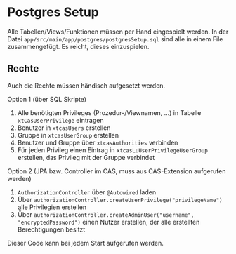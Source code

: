 # Postgres Setup

Alle Tabellen/Views/Funktionen müssen per Hand eingespielt werden. 
In der Datei `app/src/main/app/postgres/postgresSetup.sql` sind alle in einem File zusammengefügt.
Es reicht, dieses einzuspielen.

## Rechte

Auch die Rechte müssen händisch aufgesetzt werden.

Option 1 (über SQL Skripte) 
1. Alle benötigten Privileges (Prozedur-/Viewnamen, ...) in Tabelle `xtCasUserPrivilege` eintragen
2. Benutzer in `xtcasUsers` erstellen
3. Gruppe in `xtcasUserGroup` erstellen
4. Benutzer und Gruppe über `xtcasAuthorities` verbinden
5. Für jeden Privileg einen Eintrag in `xtcasLuUserPrivilegeUserGroup` erstellen, das Privileg mit der Gruppe verbindet

Option 2 (JPA bzw. Controller im CAS, muss aus CAS-Extension aufgerufen werden)
1. `AuthorizationController` über `@Autowired` laden
2. Über `authorizationController.createUserPrivilege("privilegeName")` alle Privilegien erstellen
3. Über `authorizationController.createAdminUser("username", "encryptedPassword")` einen Nutzer erstellen, der alle erstellten Berechtigungen besitzt 

Dieser Code kann bei jedem Start aufgerufen werden.
